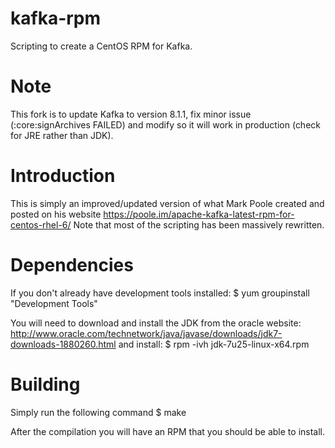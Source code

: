 kafka-rpm
=========
Scripting to create a CentOS RPM for Kafka.

Note
=====
This fork is to update Kafka to version 8.1.1, fix minor issue (:core:signArchives FAILED) and modify so it will work in production (check for JRE rather than JDK).

Introduction
=====
This is simply an improved/updated version of what Mark Poole created and posted on his website https://poole.im/apache-kafka-latest-rpm-for-centos-rhel-6/
Note that most of the scripting has been massively rewritten.

Dependencies
=====
If you don't already have development tools installed:
$ yum groupinstall "Development Tools"

You will need to download and install the JDK from the oracle website:
http://www.oracle.com/technetwork/java/javase/downloads/jdk7-downloads-1880260.html
and install:
$ rpm -ivh jdk-7u25-linux-x64.rpm

Building
=====
Simply run the following command
$ make

After the compilation you will have an RPM that you should be able to install.
